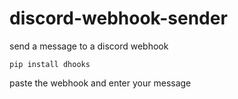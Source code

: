 # discord-webhook-sender
send a message to a discord webhook

``pip install dhooks``

paste the webhook and enter your message

